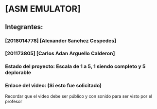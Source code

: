 # [ASM EMULATOR]
## Integrantes:
### [2018014778] [Alexander Sanchez Cespedes]
### [201173805] [Carlos Adan Arguello Calderon]

### Estado del proyecto: Escala de 1 a 5, 1 siendo completo y 5 deplorable
### Enlace del video: (Si esto fue solicitado)
Recordar que el video debe ser público y con sonido para ser visto por el profesor
